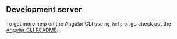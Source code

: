  
## Development server
 

To get more help on the Angular CLI use `ng help` or go check out the [Angular CLI README](https://github.com/angular/angular-cli/blob/master/README.md).
